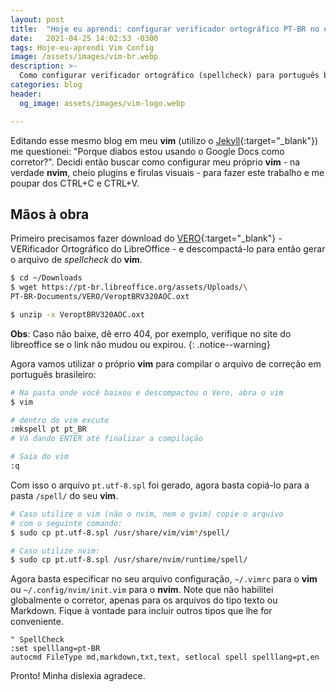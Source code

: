 ```yaml
---
layout: post
title:  "Hoje eu aprendi: configurar verificador ortográfico PT-BR no editor Vim"
date:   2021-04-25 14:02:53 -0300
tags: Hoje-eu-aprendi Vim Config
image: /assets/images/vim-br.webp
description: >-
  Como configurar verificador ortográfico (spellcheck) para português brasileiro no seu vim.
categories: blog
header:
  og_image: assets/images/vim-logo.webp

---
```


Editando esse mesmo blog em meu **vim** (utilizo o [Jekyll](https://jekyllrb.com){:target="_blank"})
me questionei: "Porque diabos estou usando o Google Docs como corretor?". Decidi então buscar como
configurar meu próprio **vim** - na verdade **nvim**, cheio plugins e firulas visuais - para fazer
este trabalho e me poupar dos CTRL+C e CTRL+V.
<!-- excerpt-end -->

## Mãos à obra

Primeiro precisamos fazer download do
[VERO](https://pt-br.libreoffice.org/projetos/vero/){:target="_blank"} - VERificador Ortográfico do
LibreOffice - e descompactá-lo para então gerar o arquivo de *spellcheck* do **vim**.

```bash
$ cd ~/Downloads
$ wget https://pt-br.libreoffice.org/assets/Uploads/\
PT-BR-Documents/VERO/VeroptBRV320AOC.oxt

$ unzip -x VeroptBRV320AOC.oxt
```
**Obs**: Caso não baixe, dê erro 404, por exemplo, verifique no site do libreoffice se o link não mudou ou
expirou.
{: .notice--warning}

Agora vamos utilizar o próprio **vim** para compilar o arquivo de correção em português brasileiro:

```bash
# Na pasta onde você baixou e descompactou o Vero, abra o vim
$ vim

# dentro do vim excute
:mkspell pt pt_BR
# Vá dando ENTER até finalizar a compilação

# Saia do vim
:q
```

Com isso o arquivo ```pt.utf-8.spl``` foi gerado, agora basta copiá-lo para a pasta ```/spell/```
do seu **vim**.

```bash
# Caso utilize o vim (não o nvim, nem o gvim) copie o arquivo
# com o seguinte comando:
$ sudo cp pt.utf-8.spl /usr/share/vim/vim*/spell/

# Caso utilize nvim:
$ sudo cp pt.utf-8.spl /usr/share/nvim/runtime/spell/
```

Agora basta especificar no seu arquivo configuração, ```~/.vimrc``` para o **vim** ou
```~/.config/nvim/init.vim``` para o **nvim**. Note que não habilitei globalmente o corretor,
apenas para os arquivos do tipo texto ou Markdown. Fique à vontade para incluir outros tipos que
lhe for conveniente.

```vim
" SpellCheck
:set spelllang=pt-BR
autocmd FileType md,markdown,txt,text, setlocal spell spelllang=pt,en
```

Pronto! Minha dislexia agradece.
<div class="tenor-gif-embed" data-postid="14911721" data-share-method="host" data-aspect-ratio="1" data-width="100%"><a href="https://tenor.com/view/teacher-drinking-beer-dos-equis-gif-14911721"></div> <script type="text/javascript" async src="https://tenor.com/embed.js"></script>

